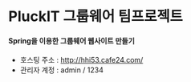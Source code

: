 # PluckIT 그룹웨어 팀프로젝트
#### Spring을 이용한 그룹웨어 웹사이트 만들기 
* 호스팅 주소 : http://hhi53.cafe24.com/
* 관리자 계정 : admin / 1234
